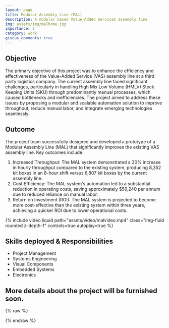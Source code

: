```yaml
---
layout: page
title: Modular Assembly Line (MAL)
description: A modular based Value-Added Services assembly line
img: assets/img/malhome.jpg
importance: 2
category: work
giscus_comments: true
---
```


<!-- Describe the objective of MAL -->
## Objective
The primary objective of this project was to enhance the efficiency and effectiveness of the Value-Added Service (VAS) assembly line at a third party logistics company. The current assembly line faced significant challenges, particularly in handling High Mix Low Volume (HMLV) Stock Keeping Units (SKU) through predominantly manual processes, which caused bottlenecks and inefficiencies. The project aimed to address these issues by proposing a modular and scalable automation solution to improve throughput, reduce manual labor, and integrate emerging technologies seamlessly.

## Outcome
The project team successfully designed and developed a prototype of a Modular Assembly Line (MAL) that significantly improves the existing VAS assembly line. Key outcomes include:

1. Increased Throughput: The MAL system demonstrated a 30% increase in hourly throughput compared to the existing system, producing 8,352 kit boxes in an 8-hour shift versus 6,807 kit boxes by the current assembly line.
2. Cost Efficiency: The MAL system's automation led to a substantial reduction in operating costs, saving approximately $59,240 per annum due to reduced reliance on manual labor.
3. Return on Investment (ROI): The MAL system is projected to become more cost-effective than the existing system within three years, achieving a quicker ROI due to lower operational costs.

<div class="videorow">
    <div class="col-sm mt-3 mt-md-0">
        {% include video.liquid path="assets/video/malvideo.mp4" class="img-fluid rounded z-depth-1" controls=true autoplay=true %}
    </div>
</div>

## Skills deployed & Responsibilities
- Project Management
- Systems Engineering
- Visual Components
- Embedded Systems
- Electronics

## More details about the project will be furnished soon.


{% raw %}

{% endraw %}
